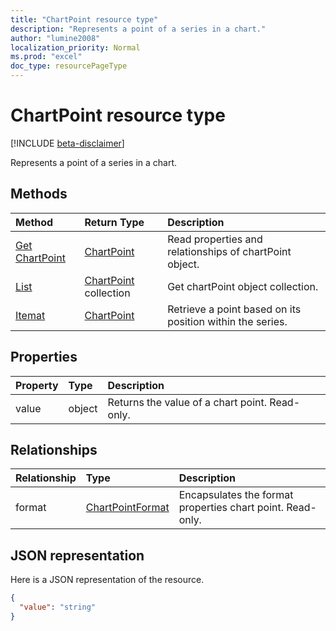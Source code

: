 ```yaml
---
title: "ChartPoint resource type"
description: "Represents a point of a series in a chart."
author: "lumine2008"
localization_priority: Normal
ms.prod: "excel"
doc_type: resourcePageType
---
```


# ChartPoint resource type

[!INCLUDE [beta-disclaimer](../../includes/beta-disclaimer.md)]

Represents a point of a series in a chart.


## Methods

| Method		   | Return Type	|Description|
|:---------------|:--------|:----------|
|[Get ChartPoint](../api/chartpoint-get.md) | [ChartPoint](chartpoint.md) |Read properties and relationships of chartPoint object.|
|[List](../api/chartpoint-list.md) | [ChartPoint](chartpoint.md) collection |Get chartPoint object collection. |
|[Itemat](../api/chartpointscollection-itemat.md)|[ChartPoint](chartpoint.md)|Retrieve a point based on its position within the series.|

## Properties
| Property	   | Type	|Description|
|:---------------|:--------|:----------|
|value|object|Returns the value of a chart point. Read-only.|

## Relationships
| Relationship | Type	|Description|
|:---------------|:--------|:----------|
|format|[ChartPointFormat](chartpointformat.md)|Encapsulates the format properties chart point. Read-only.|

## JSON representation

Here is a JSON representation of the resource.

<!-- {
  "blockType": "resource",
  "optionalProperties": [

  ],
  "@odata.type": "microsoft.graph.chartPoint"
}-->

```json
{
  "value": "string"
}

```

<!-- uuid: 8fcb5dbc-d5aa-4681-8e31-b001d5168d79
2015-10-25 14:57:30 UTC -->
<!--
{
  "type": "#page.annotation",
  "description": "ChartPoint resource",
  "keywords": "",
  "section": "documentation",
  "tocPath": "",
  "suppressions": [
    "Error: /api-reference/beta/resources/chartpoint.md:\r\n      Exception processing links.\r\n    System.ArgumentException: Link Definition was null. Link text: !INCLUDE [beta-disclaimer](../../includes/beta-disclaimer.md)\r\n      at ApiDoctor.Validation.DocFile.get_LinkDestinations()\r\n      at ApiDoctor.Validation.DocSet.ValidateLinks(Boolean includeWarnings, String[] relativePathForFiles, IssueLogger issues, Boolean requireFilenameCaseMatch, Boolean printOrphanedFiles)"
  ]
}
-->
